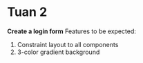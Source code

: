 # Tuan 2
**Create a login form**
Features to be expected:
1. Constraint layout to all components
2. 3-color gradient background

